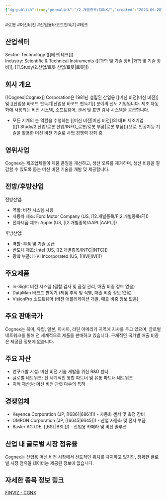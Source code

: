 ```yaml
---
{"dg-publish":true,"permalink":"/2.개별종목/CGNX/","created":"2023-06-28T12:17:49.675+09:00","updated":"2025-07-29T21:37:04.470+09:00"}
---
```


#로봇 #머신비전 #산업용바코드판독기 #테크


## 산업섹터

Sector: Technology ([[테크\|테크]])  
Industry: Scientific & Technical Instruments ([[과학 및 기술 장비\|과학 및 기술 장비]], [[1.Study/2.산업/로봇 산업/로봇\|로봇]])

## 회사 개요

[[Cognex\|Cognex]] Corporation은 1981년 설립된 산업용 [[머신 비전\|머신 비전]] 및 [[산업용 바코드 판독기\|산업용 바코드 판독기]] 분야의 선도 기업입니다. 제조 자동화에 사용되는 비전 시스템, 소프트웨어, 센서 및 표면 검사 시스템을 공급합니다.

- 모든 기계의 눈 역할을 수행하는 [[머신 비전\|머신 비전]]의 대표 제조기업([[1.Study/2.산업/로봇 산업/INFO_로봇/로봇 부품\|로봇 부품]])으로, 인공지능 기술을 활용한 머신 비전 기술로 사업 경쟁력 강화 중

## 영위사업

Cognex는 제조업체들이 제품 품질을 개선하고, 생산 오류를 제거하며, 생산 비용을 절감할 수 있도록 돕는 머신 비전 기술을 개발 및 제공합니다.

## 전방/후방산업

전방산업:

- 역할: 비전 시스템 사용
- 자동차 제조: Ford Motor Company (US, [[2.개별종목/F\|2.개별종목/F]])
- 전자제품 제조: Apple (US, [[2.개별종목/AAPL\|AAPL]])

후방산업:

- 역할: 부품 및 기술 공급
- 반도체 제조: Intel (US, [[2.개별종목/INTC\|INTC]])
- 광학 부품: II-VI Incorporated (US, [[IIVI\|IIVI]])

## 주요제품

- In-Sight 비전 시스템 (결함 검사 및 품질 관리, 매출 비중 정보 없음)
- DataMan 바코드 판독기 (제품 추적 및 식별, 매출 비중 정보 없음)
- VisionPro 소프트웨어 (비전 애플리케이션 개발, 매출 비중 정보 없음)

## 주요 판매국가

Cognex는 북미, 유럽, 일본, 아시아, 라틴 아메리카 지역에 지사를 두고 있으며, 글로벌 네트워크를 통해 전 세계적으로 제품을 판매하고 있습니다. 구체적인 국가별 매출 비중은 제공된 정보에 없습니다.

## 주요 자산

- 연구개발 시설: 머신 비전 기술 개발을 위한 R&D 센터
- 글로벌 네트워크: 전 세계적인 통합 파트너 및 유통 파트너 네트워크
- 지적 재산권: 머신 비전 관련 다수의 특허

## 경쟁업체

- Keyence Corporation (JP, [[6861\|6861]]) - 자동화 센서 및 측정 장비
- OMRON Corporation (JP, [[6645\|6645]]) - 산업 자동화 및 전자 부품
- Basler AG (DE, [[BSL\|BSL]]) - 산업용 카메라 및 비전 솔루션

## 산업 내 글로벌 시장 점유율

Cognex는 산업용 머신 비전 시장에서 선도적인 위치를 차지하고 있지만, 정확한 글로벌 시장 점유율 데이터는 제공된 정보에 없습니다.

## 자세한 종목 정보 링크

[FINVIZ - CGNX](https://finviz.com/quote.ashx?t=CGNX)

